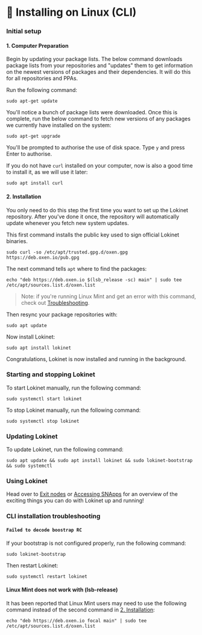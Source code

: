 # 🐧 Installing on Linux \(CLI\)

### Initial setup

#### 1. Computer Preparation

Begin by updating your package lists. The below command downloads package lists from your repositories and "updates" them to get information on the newest versions of packages and their dependencies. It will do this for all repositories and PPAs.

Run the following command:

```text
sudo apt-get update
```

You'll notice a bunch of package lists were downloaded. Once this is complete, run the below command to fetch new versions of any packages we currently have installed on the system:

```text
sudo apt-get upgrade
```

You'll be prompted to authorise the use of disk space. Type `y` and press Enter to authorise.

If you do not have `curl` installed on your computer, now is also a good time to install it, as we will use it later:

```text
sudo apt install curl
```

#### 2. Installation

You only need to do this step the first time you want to set up the Lokinet repository. After you've done it once, the repository will automatically update whenever you fetch new system updates.

This first command installs the public key used to sign official Lokinet binaries.

```text
sudo curl -so /etc/apt/trusted.gpg.d/oxen.gpg https://deb.oxen.io/pub.gpg
```

The next command tells `apt` where to find the packages:

```text
echo "deb https://deb.oxen.io $(lsb_release -sc) main" | sudo tee /etc/apt/sources.list.d/oxen.list
```

> Note: if you're running Linux Mint and get an error with this command, check out [Troubleshooting](installing-on-linux-cli.md#linux-mint-does-not-work-with-lsb-release).

Then resync your package repositories with:

```text
sudo apt update
```

Now install Lokinet:

```text
sudo apt install lokinet
```

Congratulations, Lokinet is now installed and running in the background.

### Starting and stopping Lokinet

To start Lokinet manually, run the following command:

```text
sudo systemctl start lokinet
```

To stop Lokinet manually, run the following command:

```text
sudo systemctl stop lokinet
```

### Updating Lokinet

To update Lokinet, run the following command:

```text
sudo apt update && sudo apt install lokinet && sudo lokinet-bootstrap && sudo systemctl
```

### Using Lokinet

Head over to [Exit nodes](../exit-nodes.md) or [Accessing SNApps](../snapps/accessing-snapps.md) for an overview of the exciting things you can do with Lokinet up and running!

### CLI installation troubleshooting

#### `Failed to decode boostrap RC`

If your bootstrap is not configured properly, run the following command:

```text
sudo lokinet-bootstrap
```

Then restart Lokinet:

```text
sudo systemctl restart lokinet
```

#### Linux Mint does not work with \(lsb-release\)

It has been reported that Linux Mint users may need to use the following command instead of the second command in [2. Installation](installing-on-linux-cli.md#2-installation):

```text
echo "deb https://deb.oxen.io focal main" | sudo tee /etc/apt/sources.list.d/oxen.list
```

